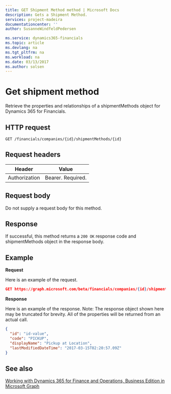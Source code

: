 ```yaml
---
title: GET Shipment Method method | Microsoft Docs
description: Gets a Shipment Method.
services: project-madeira
documentationcenter: ''
author: SusanneWindfeldPedersen

ms.service: dynamics365-financials
ms.topic: article
ms.devlang: na
ms.tgt_pltfrm: na
ms.workload: na
ms.date: 03/13/2017
ms.author: solsen
---
```


# Get shipment method
Retrieve the properties and relationships of a shipmentMethods object for Dynamics 365 for Financials.

## HTTP request

```
GET /financials/companies/{id}/shipmentMethods/{id}
```

## Request headers
|Header|Value|
|------|-----|
|Authorization  |Bearer. Required. |

## Request body
Do not supply a request body for this method.

## Response
If successful, this method returns a ```200 OK``` response code and shipmentMethods object in the response body.

## Example

**Request**

Here is an example of the request.
```json
GET https://graph.microsoft.com/beta/financials/companies/{id}/shipmentMethods/{id}
```

**Response**

Here is an example of the response. Note: The response object shown here may be truncated for brevity. All of the properties will be returned from an actual call.

```json
{
  "id": "id-value",
  "code": "PICKUP",
  "displayName": "Pickup at Location",
  "lastModifiedDateTime": "2017-03-15T02:20:57.09Z"
}
```


## See also
[Working with Dynamics 365 for Finance and Operations, Business Edition in Microsoft Graph](../resources/dynamics_overview.md) 